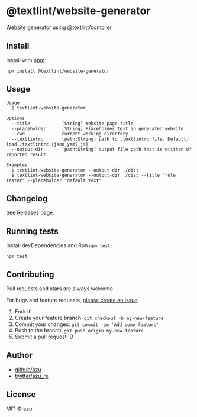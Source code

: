 # @textlint/website-generator

Website generator using @textlint/compiler

## Install

Install with [npm](https://www.npmjs.com/):

    npm install @textlint/website-generator

## Usage

    Usage
      $ textlint-website-generator 
 
    Options
      --title            [String] Website page title
      --placeholder      [String] Placeholder text in generated website
      --cwd              current working directory
      --textlintrc       [path:String] path to .textlintrc file. Default: load .textlintrc.{json,yaml,js}
      --output-dir       [path:String] output file path that is written of reported result.
 
    Examples
      $ textlint-website-generator --output-dir ./dist
      $ textlint-website-generator --output-dir ./dist --title "rule tester" --placeholder "default text"

## Changelog

See [Releases page](https://github.com/textlint/editor/releases).

## Running tests

Install devDependencies and Run `npm test`:

    npm test

## Contributing

Pull requests and stars are always welcome.

For bugs and feature requests, [please create an issue](https://github.com/textlint/editor/issues).

1. Fork it!
2. Create your feature branch: `git checkout -b my-new-feature`
3. Commit your changes: `git commit -am 'Add some feature'`
4. Push to the branch: `git push origin my-new-feature`
5. Submit a pull request :D

## Author

- [github/azu](https://github.com/azu)
- [twitter/azu_re](https://twitter.com/azu_re)

## License

MIT © azu
